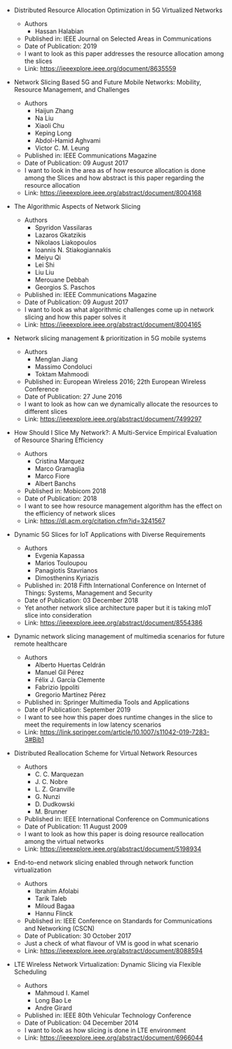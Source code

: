 - Distributed Resource Allocation Optimization in 5G Virtualized Networks
  - Authors
    - Hassan Halabian
  - Published in: IEEE Journal on Selected Areas in Communications
  - Date of Publication: 2019
  - I want to look as this paper addresses the resource allocation among the slices
  - Link: https://ieeexplore.ieee.org/document/8635559

- Network Slicing Based 5G and Future Mobile Networks: Mobility, Resource Management, and Challenges
  - Authors
    - Haijun Zhang
    - Na Liu
    - Xiaoli Chu
    - Keping Long
    - Abdol-Hamid Aghvami
    - Victor C. M. Leung
  - Published in: IEEE Communications Magazine
  - Date of Publication: 09 August 2017
  - I want to look in the area as of how resource allocation is done among the Slices and how abstract is this paper regarding the resource allocation
  - Link: https://ieeexplore.ieee.org/abstract/document/8004168

- The Algorithmic Aspects of Network Slicing
  - Authors
    - Spyridon Vassilaras
    - Lazaros Gkatzikis
    - Nikolaos Liakopoulos
    - Ioannis N. Stiakogiannakis
    - Meiyu Qi
    - Lei Shi
    - Liu Liu
    - Merouane Debbah
    - Georgios S. Paschos
  - Published in: IEEE Communications Magazine
  - Date of Publication: 09 August 2017
  - I want to look as what algorithmic challenges come up in network slicing and how this paper solves it
  - Link: https://ieeexplore.ieee.org/abstract/document/8004165

- Network slicing management & prioritization in 5G mobile systems
  - Authors
    - Menglan Jiang 
    - Massimo Condoluci
    - Toktam Mahmoodi
  - Published in: European Wireless 2016; 22th European Wireless Conference
  - Date of Publication: 27 June 2016
  - I want to look as how can we dynamically allocate the resources to different slices
  - Link: https://ieeexplore.ieee.org/abstract/document/7499297

- How Should I Slice My Network?: A Multi-Service Empirical Evaluation of Resource Sharing Efficiency
  - Authors
    - Cristina Marquez
    - Marco Gramaglia
    - Marco Fiore
    - Albert Banchs
  - Published in: Mobicom 2018
  - Date of Publication: 2018
  - I want to see how resource management algorithm has the effect on the efficiency of network slices
  - Link: https://dl.acm.org/citation.cfm?id=3241567

- Dynamic 5G Slices for IoT Applications with Diverse Requirements
  - Authors
    - Evgenia Kapassa
    - Marios Touloupou
    - Panagiotis Stavrianos
    - Dimosthenins Kyriazis
  - Published in: 2018 Fifth International Conference on Internet of Things: Systems, Management and Security
  - Date of Publication: 03 December 2018
  - Yet another network slice architecture paper but it is taking mIoT slice into consideration
  - Link: https://ieeexplore.ieee.org/abstract/document/8554386

- Dynamic network slicing management of multimedia scenarios for future remote healthcare
  - Authors
    - Alberto Huertas Celdrán
    - Manuel Gil Pérez
    - Félix J. García Clemente
    - Fabrizio Ippoliti
    - Gregorio Martínez Pérez
  - Published in: Springer Multimedia Tools and Applications
  - Date of Publication: September 2019
  - I want to see how this paper does runtime changes in the slice to meet the requirements in low latency scenarios
  - Link: https://link.springer.com/article/10.1007/s11042-019-7283-3#Bib1

- Distributed Reallocation Scheme for Virtual Network Resources
  - Authors
    - C. C. Marquezan
    - J. C. Nobre
    - L. Z. Granville
    - G. Nunzi
    - D. Dudkowski
    - M. Brunner
  - Published in: IEEE International Conference on Communications
  - Date of Publication: 11 August 2009
  - I want to look as how this paper is doing resource reallocation among the virtual networks
  - Link: https://ieeexplore.ieee.org/abstract/document/5198934

- End-to-end network slicing enabled through network function virtualization
  - Authors
    - Ibrahim Afolabi
    - Tarik Taleb
    - Miloud Bagaa
    - Hannu Flinck
  - Published in: IEEE Conference on Standards for Communications and Networking (CSCN)
  - Date of Publication: 30 October 2017
  - Just a check of what flavour of VM is good in what scenario
  - Link: https://ieeexplore.ieee.org/abstract/document/8088594

- LTE Wireless Network Virtualization: Dynamic Slicing via Flexible Scheduling
  - Authors
    - Mahmoud I. Kamel
    - Long Bao Le 
    - Andre Girard
  - Published in: IEEE 80th Vehicular Technology Conference
  - Date of Publication: 04 December 2014
  - I want to look as how slicing is done in LTE environment
  - Link: https://ieeexplore.ieee.org/abstract/document/6966044
